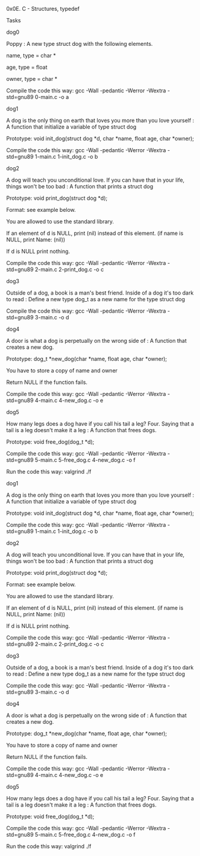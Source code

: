 0x0E. C - Structures, typedef



Tasks



dog0



Poppy : A new type struct dog with the following elements.



name, type = char *



age, type = float



owner, type = char *



Compile the code this way: gcc -Wall -pedantic -Werror -Wextra -std=gnu89 0-main.c -o a



dog1



A dog is the only thing on earth that loves you more than you love yourself : A function that initialize a variable of type struct dog



Prototype: void init_dog(struct dog *d, char *name, float age, char *owner);



Compile the code this way: gcc -Wall -pedantic -Werror -Wextra -std=gnu89 1-main.c 1-init_dog.c -o b



dog2



A dog will teach you unconditional love. If you can have that in your life, things won't be too bad : A function that prints a struct dog



Prototype: void print_dog(struct dog *d);



Format: see example below.



You are allowed to use the standard library.



If an element of d is NULL, print (nil) instead of this element. (if name is NULL, print Name: (nil))



If d is NULL print nothing.



Compile the code this way: gcc -Wall -pedantic -Werror -Wextra -std=gnu89 2-main.c 2-print_dog.c -o c



dog3



Outside of a dog, a book is a man's best friend. Inside of a dog it's too dark to read : Define a new type dog_t as a new name for the type struct dog



Compile the code this way: gcc -Wall -pedantic -Werror -Wextra -std=gnu89 3-main.c -o d



dog4



A door is what a dog is perpetually on the wrong side of : A function that creates a new dog.



Prototype: dog_t *new_dog(char *name, float age, char *owner);



You have to store a copy of name and owner



Return NULL if the function fails.



Compile the code this way: gcc -Wall -pedantic -Werror -Wextra -std=gnu89 4-main.c 4-new_dog.c -o e



dog5



How many legs does a dog have if you call his tail a leg? Four. Saying that a tail is a leg doesn't make it a leg : A function that frees dogs.



Prototype: void free_dog(dog_t *d);



Compile the code this way: gcc -Wall -pedantic -Werror -Wextra -std=gnu89 5-main.c 5-free_dog.c 4-new_dog.c -o f



Run the code this way: valgrind ./f



dog1



A dog is the only thing on earth that loves you more than you love yourself : A function that initialize a variable of type struct dog



Prototype: void init_dog(struct dog *d, char *name, float age, char *owner);



Compile the code this way: gcc -Wall -pedantic -Werror -Wextra -std=gnu89 1-main.c 1-init_dog.c -o b



dog2



A dog will teach you unconditional love. If you can have that in your life, things won't be too bad : A function that prints a struct dog



Prototype: void print_dog(struct dog *d);



Format: see example below.



You are allowed to use the standard library.



If an element of d is NULL, print (nil) instead of this element. (if name is NULL, print Name: (nil))



If d is NULL print nothing.



Compile the code this way: gcc -Wall -pedantic -Werror -Wextra -std=gnu89 2-main.c 2-print_dog.c -o c



dog3



Outside of a dog, a book is a man's best friend. Inside of a dog it's too dark to read : Define a new type dog_t as a new name for the type struct dog



Compile the code this way: gcc -Wall -pedantic -Werror -Wextra -std=gnu89 3-main.c -o d



dog4



A door is what a dog is perpetually on the wrong side of : A function that creates a new dog.



Prototype: dog_t *new_dog(char *name, float age, char *owner);



You have to store a copy of name and owner



Return NULL if the function fails.



Compile the code this way: gcc -Wall -pedantic -Werror -Wextra -std=gnu89 4-main.c 4-new_dog.c -o e



dog5



How many legs does a dog have if you call his tail a leg? Four. Saying that a tail is a leg doesn't make it a leg : A function that frees dogs.



Prototype: void free_dog(dog_t *d);



Compile the code this way: gcc -Wall -pedantic -Werror -Wextra -std=gnu89 5-main.c 5-free_dog.c 4-new_dog.c -o f



Run the code this way: valgrind ./f
